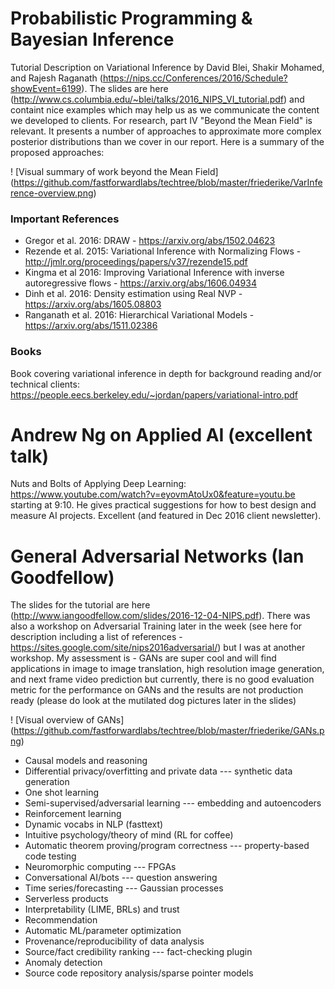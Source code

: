 # Probabilistic Programming & Bayesian Inference

Tutorial Description on Variational Inference by David Blei, Shakir Mohamed, and
Rajesh Raganath (https://nips.cc/Conferences/2016/Schedule?showEvent=6199). The
slides are here
(http://www.cs.columbia.edu/~blei/talks/2016_NIPS_VI_tutorial.pdf) and
containt nice examples which may help us as we communicate the content we
developed to clients. For research, part IV "Beyond the Mean
Field" is relevant. It presents a number of approaches to approximate more
complex posterior distributions than we cover in our report. Here is a summary
of the proposed approaches:

! [Visual summary of work beyond the Mean Field]
(https://github.com/fastforwardlabs/techtree/blob/master/friederike/VarInference-overview.png)

### Important References
 - Gregor et al. 2016: DRAW - https://arxiv.org/abs/1502.04623
 - Rezende et al. 2015: Variational Inference with Normalizing Flows -
 http://jmlr.org/proceedings/papers/v37/rezende15.pdf
 - Kingma et al 2016: Improving Variational Inference with inverse autoregressive
flows - https://arxiv.org/abs/1606.04934
 - Dinh et al. 2016: Density estimation using Real NVP - https://arxiv.org/abs/1605.08803
 - Ranganath et al. 2016: Hierarchical Variational Models - https://arxiv.org/abs/1511.02386

### Books
Book covering variational inference in depth for background reading and/or
technical clients: https://people.eecs.berkeley.edu/~jordan/papers/variational-intro.pdf

# Andrew Ng on Applied AI (excellent talk)
Nuts and Bolts of Applying Deep Learning:
https://www.youtube.com/watch?v=eyovmAtoUx0&feature=youtu.be starting at 9:10.
He gives practical suggestions for how to best design and measure AI projects.
Excellent (and featured in Dec 2016 client newsletter).

# General Adversarial Networks (Ian Goodfellow)
The slides for the tutorial are here
(http://www.iangoodfellow.com/slides/2016-12-04-NIPS.pdf). There was also a
workshop on Adversarial Training later in the week (see here for description
including a list of references -
https://sites.google.com/site/nips2016adversarial/) but I was at another
workshop. My assessment is - GANs are super cool and will find applications in
image to image translation, high resolution image generation, and next frame
video prediction but currently, there is no good evaluation metric for the
performance on GANs and the results are not production ready (please do look at
the mutilated dog pictures later in the slides)

! [Visual overview of GANs]
(https://github.com/fastforwardlabs/techtree/blob/master/friederike/GANs.png)


- Causal models and reasoning
- Differential privacy/overfitting and private data --- synthetic data
  generation
- One shot learning
- Semi-supervised/adversarial learning --- embedding and autoencoders
- Reinforcement learning
- Dynamic vocabs in NLP (fasttext)
- Intuitive psychology/theory of mind (RL for coffee)
- Automatic theorem proving/program correctness --- property-based code testing
- Neuromorphic computing --- FPGAs
- Conversational AI/bots --- question answering
- Time series/forecasting --- Gaussian processes
- Serverless products
- Interpretability (LIME, BRLs) and trust
- Recommendation
- Automatic ML/parameter optimization
- Provenance/reproducibility of data analysis
- Source/fact credibility ranking --- fact-checking plugin
- Anomaly detection
- Source code repository analysis/sparse pointer models
